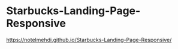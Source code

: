# Starbucks-Landing-Page-Responsive

https://notelmehdi.github.io/Starbucks-Landing-Page-Responsive/

